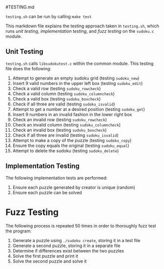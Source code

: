 #TESTING.md

`testing.sh` can be run by calling `make test`

This markdown file explains the testing approach taken in `testing.sh`, which runs *unit testing*, *implementation testing*, and *fuzz testing* on the `sudoku.c` module.

## Unit Testing

`testing.sh` calls `libsudokutest.c` within the common module. This testing file does the following:

1. Attempt to generate an empty sudoku grid (testing `sudoku_new`)
2. Insert 9 valid numbers in the upper left box (testing `sudoku_edit`)
3. Check a valid row (testing `sudoku_rowcheck`)
4. Check a valid column (testing `sudoku_columncheck`)
5. Check a valid box (testing `sudoku_boxcheck`)
6. Check if all three are valid (testing `sudoku_isvalid`)
7. Attempt to get a number at a desired position (testing `sudoku_get`)
8. Insert 9 numbers in an invalid fashion in the lower right box
9. Check an invalid row (testing `sudoku_rowcheck`)
10. Check an invalid column (testing `sudoku_columncheck`)
11. Check an invalid box (testing `sudoku_boxcheck`)
12. Check if all three are invalid (testing `sudoku_isvalid`)
13. Attempt to make a copy of the puzzle (testing `sudoku_copy`)
14. Ensure the copy equals the original (testing `sudoku_equal`)
15. Attempt to delete the sudoku (testing `sudoku_delete`)

## Implementation Testing

The following implementation tests are performed:

1. Ensure each puzzle generated by creator is unique (random)
2. Ensure each puzzle can be solved


# Fuzz Testing

The following process is repeated 50 times in order to thoroughly fuzz test the program:

1. Generate a puzzle using `./sudoku create`, storing it in a test file
2. Generate a second puzzle, storing it in a separate file
3. Determine if differences exist between the two puzzles
4. Solve the first puzzle and print it
5. Solve the second puzzle and solve it
